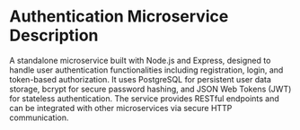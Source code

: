 # Authentication Microservice Description
A standalone microservice built with Node.js and Express, designed to handle user authentication functionalities including registration, login, and token-based authorization. It uses PostgreSQL for persistent user data storage, bcrypt for secure password hashing, and JSON Web Tokens (JWT) for stateless authentication. The service provides RESTful endpoints and can be integrated with other microservices via secure HTTP communication.

